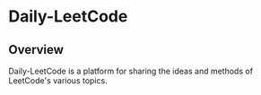 # Daily-LeetCode

## Overview

Daily-LeetCode is a platform for sharing the ideas and methods of LeetCode's various topics.